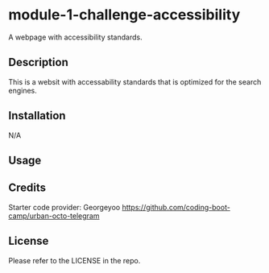 # module-1-challenge-accessibility
A webpage with accessibility standards.
## Description
This is a websit with accessability standards that is optimized for the search engines.
## Installation
N/A
## Usage

## Credits
Starter code provider: Georgeyoo
https://github.com/coding-boot-camp/urban-octo-telegram
## License
Please refer to the LICENSE in the repo.